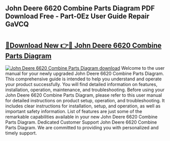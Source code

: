 ## John Deere 6620 Combine Parts Diagram PDF Download Free - Part-0Ez User Guide Repair GaVCQ

# <h2><a href="http://dflqty.blite.top/?on=John+Deere+6620+Combine+Parts+Diagram">🔗Download New 👉🔴 John Deere 6620 Combine Parts Diagram</a></h2>

[![John Deere 6620 Combine Parts Diagram download](https://i.imgur.com/lujVjoI.png)](http://dflqty.blite.top/?on=John+Deere+6620+Combine+Parts+Diagram)
Welcome to the user manual for your newly upgraded John Deere 6620 Combine Parts Diagram. This comprehensive guide is intended to help you understand and operate your product successfully. You will find detailed information on features, installation, operation, maintenance, and troubleshooting. Before using your John Deere 6620 Combine Parts Diagram, please refer to this user manual for detailed instructions on product setup, operation, and troubleshooting. It includes clear instructions for installation, setup, and operation, as well as important safety information. List of features are just some of the remarkable capabilities available in your new John Deere 6620 Combine Parts Diagram. Dedicated Customer Support John Deere 6620 Combine Parts Diagram. We are committed to providing you with personalized and timely support.
